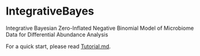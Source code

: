 # IntegrativeBayes


Integrative Bayesian Zero-Inflated Negative Binomial Model of Microbiome Data for Differential Abundance Analysis


For a quick start, please read [Tutorial.md](IntegrativeBayes/Tutorial.md).
